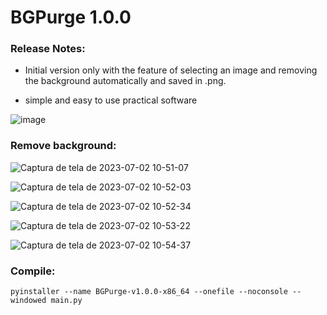 # BGPurge 1.0.0

### Release Notes:

 - Initial version only with the feature of selecting an image and removing the background automatically and saved in .png.
        
 - simple and easy to use practical software


![image](https://github.com/JuanBindez/BGPurge/assets/79322362/835126bb-3f3e-4481-8be3-7d31a2e4bf33)



### Remove background:

![Captura de tela de 2023-07-02 10-51-07](https://github.com/JuanBindez/BGPurge/assets/79322362/59339e17-3ed4-4af3-b408-128ffd44e6dd)

![Captura de tela de 2023-07-02 10-52-03](https://github.com/JuanBindez/BGPurge/assets/79322362/d0eeebe1-d6f0-4ebc-87a8-2a9bec6d0b7f)

![Captura de tela de 2023-07-02 10-52-34](https://github.com/JuanBindez/BGPurge/assets/79322362/73b7f834-b87a-47ad-ab3d-e36f4644e86b)

![Captura de tela de 2023-07-02 10-53-22](https://github.com/JuanBindez/BGPurge/assets/79322362/9f79c156-207d-4b84-9697-6ddcd02ad705)

![Captura de tela de 2023-07-02 10-54-37](https://github.com/JuanBindez/BGPurge/assets/79322362/9b251a80-6a24-4d61-8909-ef7ee891b0a9)

### Compile:

    pyinstaller --name BGPurge-v1.0.0-x86_64 --onefile --noconsole --windowed main.py

